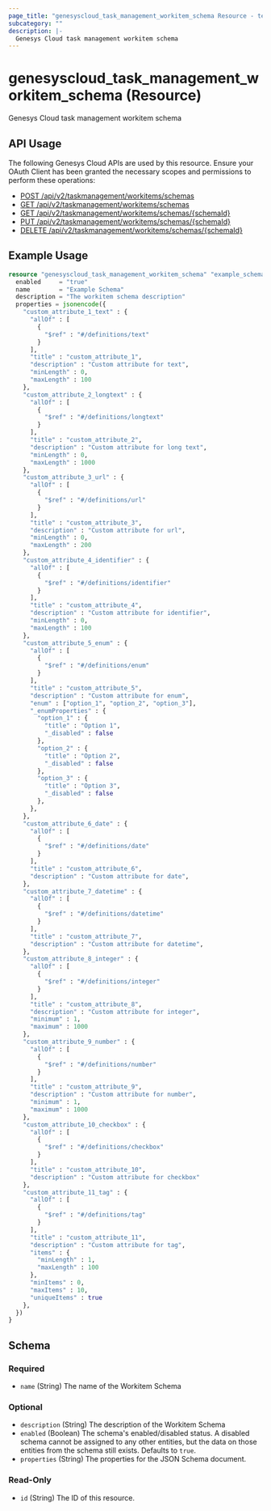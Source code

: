 ```yaml
---
page_title: "genesyscloud_task_management_workitem_schema Resource - terraform-provider-genesyscloud"
subcategory: ""
description: |-
  Genesys Cloud task management workitem schema
---
```

# genesyscloud_task_management_workitem_schema (Resource)

Genesys Cloud task management workitem schema

## API Usage
The following Genesys Cloud APIs are used by this resource. Ensure your OAuth Client has been granted the necessary scopes and permissions to perform these operations:

* [POST /api/v2/taskmanagement/workitems/schemas](https://developer.genesys.cloud/platform/preview-apis#post-api-v2-taskmanagement-workitems-schemas)
* [GET /api/v2/taskmanagement/workitems/schemas](https://developer.genesys.cloud/platform/preview-apis#get-api-v2-taskmanagement-workitems-schemas)
* [GET /api/v2/taskmanagement/workitems/schemas/{schemaId}](https://developer.genesys.cloud/platform/preview-apis#get-api-v2-taskmanagement-workitems-schemas--schemaId-)
* [PUT /api/v2/taskmanagement/workitems/schemas/{schemaId}](https://developer.genesys.cloud/platform/preview-apis#put-api-v2-taskmanagement-workitems-schemas--schemaId-)
* [DELETE /api/v2/taskmanagement/workitems/schemas/{schemaId}](https://developer.genesys.cloud/platform/preview-apis#delete-api-v2-taskmanagement-workitems-schemas--schemaId-)


## Example Usage

```terraform
resource "genesyscloud_task_management_workitem_schema" "example_schema" {
  enabled     = "true"
  name        = "Example Schema"
  description = "The workitem schema description"
  properties = jsonencode({
    "custom_attribute_1_text" : {
      "allOf" : [
        {
          "$ref" : "#/definitions/text"
        }
      ],
      "title" : "custom_attribute_1",
      "description" : "Custom attribute for text",
      "minLength" : 0,
      "maxLength" : 100
    },
    "custom_attribute_2_longtext" : {
      "allOf" : [
        {
          "$ref" : "#/definitions/longtext"
        }
      ],
      "title" : "custom_attribute_2",
      "description" : "Custom attribute for long text",
      "minLength" : 0,
      "maxLength" : 1000
    },
    "custom_attribute_3_url" : {
      "allOf" : [
        {
          "$ref" : "#/definitions/url"
        }
      ],
      "title" : "custom_attribute_3",
      "description" : "Custom attribute for url",
      "minLength" : 0,
      "maxLength" : 200
    },
    "custom_attribute_4_identifier" : {
      "allOf" : [
        {
          "$ref" : "#/definitions/identifier"
        }
      ],
      "title" : "custom_attribute_4",
      "description" : "Custom attribute for identifier",
      "minLength" : 0,
      "maxLength" : 100
    },
    "custom_attribute_5_enum" : {
      "allOf" : [
        {
          "$ref" : "#/definitions/enum"
        }
      ],
      "title" : "custom_attribute_5",
      "description" : "Custom attribute for enum",
      "enum" : ["option_1", "option_2", "option_3"],
      "_enumProperties" : {
        "option_1" : {
          "title" : "Option 1",
          "_disabled" : false
        },
        "option_2" : {
          "title" : "Option 2",
          "_disabled" : false
        },
        "option_3" : {
          "title" : "Option 3",
          "_disabled" : false
        },
      },
    },
    "custom_attribute_6_date" : {
      "allOf" : [
        {
          "$ref" : "#/definitions/date"
        }
      ],
      "title" : "custom_attribute_6",
      "description" : "Custom attribute for date",
    },
    "custom_attribute_7_datetime" : {
      "allOf" : [
        {
          "$ref" : "#/definitions/datetime"
        }
      ],
      "title" : "custom_attribute_7",
      "description" : "Custom attribute for datetime",
    },
    "custom_attribute_8_integer" : {
      "allOf" : [
        {
          "$ref" : "#/definitions/integer"
        }
      ],
      "title" : "custom_attribute_8",
      "description" : "Custom attribute for integer",
      "minimum" : 1,
      "maximum" : 1000
    },
    "custom_attribute_9_number" : {
      "allOf" : [
        {
          "$ref" : "#/definitions/number"
        }
      ],
      "title" : "custom_attribute_9",
      "description" : "Custom attribute for number",
      "minimum" : 1,
      "maximum" : 1000
    },
    "custom_attribute_10_checkbox" : {
      "allOf" : [
        {
          "$ref" : "#/definitions/checkbox"
        }
      ],
      "title" : "custom_attribute_10",
      "description" : "Custom attribute for checkbox"
    },
    "custom_attribute_11_tag" : {
      "allOf" : [
        {
          "$ref" : "#/definitions/tag"
        }
      ],
      "title" : "custom_attribute_11",
      "description" : "Custom attribute for tag",
      "items" : {
        "minLength" : 1,
        "maxLength" : 100
      },
      "minItems" : 0,
      "maxItems" : 10,
      "uniqueItems" : true
    },
  })
}
```

<!-- schema generated by tfplugindocs -->
## Schema

### Required

- `name` (String) The name of the Workitem Schema

### Optional

- `description` (String) The description of the Workitem Schema
- `enabled` (Boolean) The schema's enabled/disabled status. A disabled schema cannot be assigned to any other entities, but the data on those entities from the schema still exists. Defaults to `true`.
- `properties` (String) The properties for the JSON Schema document.

### Read-Only

- `id` (String) The ID of this resource.


